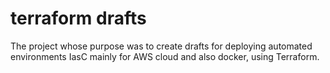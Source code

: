 # terraform drafts
The project whose purpose was to create drafts for deploying
automated environments IasC mainly for AWS cloud and also docker,
using Terraform.

